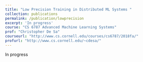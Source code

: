 ```yaml
---
title: "Low Precision Training in Distributed ML Systems "
collection: publications
permalink: /publication/lowprecision
excerpt: 'In progress'
course: "CS 6787 Advanced Machine Learning Systems"
prof: "Christopher De Sa"
courseurl: "http://www.cs.cornell.edu/courses/cs6787/2018fa/"
profurl: "http://www.cs.cornell.edu/~cdesa/"
---
```

In progress

<!-- Recommended citation: Your Name, You. (2009). "Paper Title Number 1." <i>Journal 1</i>. 1(1). -->
